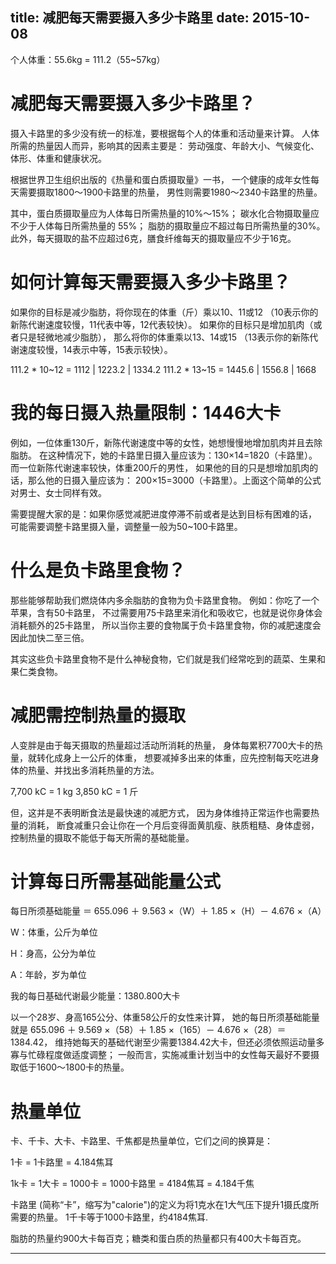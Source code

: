 title: 减肥每天需要摄入多少卡路里
date: 2015-10-08
---

个人体重：55.6kg = 111.2（55~57kg）

# 减肥每天需要摄入多少卡路里？

摄入卡路里的多少没有统一的标准，要根据每个人的体重和活动量来计算。
人体所需的热量因人而异，影响其的因素主要是：
劳动强度、年龄大小、气候变化、体形、体重和健康状况。

根据世界卫生组织出版的《热量和蛋白质摄取量》一书，
一个健康的成年女性每天需要摄取1800～1900卡路里的热量，
男性则需要1980～2340卡路里的热量。

其中，蛋白质摄取量应为人体每日所需热量的10%～15%；
碳水化合物摄取量应不少于人体每日所需热量的 55%；
脂肪的摄取量应不超过每日所需热量的30%。
此外，每天摄取的盐不应超过6克，膳食纤维每天的摄取量应不少于16克。

# 如何计算每天需要摄入多少卡路里？

如果你的目标是减少脂肪，将你现在的体重（斤）乘以10、11或12
（10表示你的新陈代谢速度较慢，11代表中等，12代表较快）。
如果你的目标只是增加肌肉（或者只是轻微地减少脂肪），
那么将你的体重乘以13、14或15
（13表示你的新陈代谢速度较慢，14表示中等，15表示较快）。

111.2 * 10~12 = 1112   | 1223.2 | 1334.2
111.2 * 13~15 = 1445.6 | 1556.8 | 1668

# 我的每日摄入热量限制：1446大卡

例如，一位体重130斤，新陈代谢速度中等的女性，她想慢慢地增加肌肉并且去除脂肪。
在这种情况下，她的卡路里日摄入量应该为：130×14=1820（卡路里）。
而一位新陈代谢速率较快，体重200斤的男性，
如果他的目的只是想增加肌肉的话，那么他的日摄入量应该为：
200×15=3000（卡路里）。上面这个简单的公式对男士、女士同样有效。

需要提醒大家的是：如果你感觉减肥进度停滞不前或者是达到目标有困难的话，
可能需要调整卡路里摄入量，调整量一般为50~100卡路里。

# 什么是负卡路里食物？

那些能够帮助我们燃烧体内多余脂肪的食物为负卡路里食物。
例如：你吃了一个苹果，含有50卡路里，
不过需要用75卡路里来消化和吸收它，也就是说你身体会消耗额外的25卡路里，
所以当你主要的食物属于负卡路里食物，你的减肥速度会因此加快二至三倍。

其实这些负卡路里食物不是什么神秘食物，它们就是我们经常吃到的蔬菜、生果和果仁类食物。

# 减肥需控制热量的摄取

人变胖是由于每天摄取的热量超过活动所消耗的热量，
身体每累积7700大卡的热量，就转化成身上一公斤的体重，
想要减掉多出来的体重，应先控制每天吃进身体的热量、并找出多消耗热量的方法。

7,700 kC = 1 kg
3,850 kC = 1 斤

但，这并是不表明断食法是最快速的减肥方式，
因为身体维持正常运作也需要热量的消耗，
断食减重只会让你在一个月后变得面黄肌瘦、肤质粗糙、身体虚弱，
控制热量的摄取不能低于每天所需的基础能量。

# 计算每日所需基础能量公式

每日所须基础能量 ＝ 655.096 ＋ 9.563 ×（W）＋ 1.85 ×（H）－ 4.676 ×（A）

W：体重，公斤为单位

H：身高，公分为单位

A：年龄，岁为单位

我的每日基础代谢最少能量：1380.800大卡

以一个28岁、身高165公分、体重58公斤的女性来计算，
她的每日所须基础能量就是
655.096 ＋ 9.569 ×（58）＋ 1.85 ×（165）－ 4.676 ×（28）＝ 1384.42，
维持她每天的基础代谢至少需要1384.42大卡，但还必须依照运动量多寡与忙碌程度做适度调整；
一般而言，实施减重计划当中的女性每天最好不要摄取低于1600～1800卡的热量。

# 热量单位

卡、千卡、大卡、卡路里、千焦都是热量单位，它们之间的换算是：

1卡 = 1卡路里 = 4.184焦耳

1k卡 = 1大卡 = 1000卡 = 1000卡路里 = 4184焦耳 = 4.184千焦

卡路里 (简称“卡”，缩写为"calorie")的定义为将1克水在1大气压下提升1摄氏度所需要的热量。
1千卡等于1000卡路里，约4184焦耳.

脂肪的热量约900大卡每百克；糖类和蛋白质的热量都只有400大卡每百克。

---
